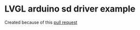 # LVGL arduino sd driver example

Created because of this [pull request](https://github.com/lvgl/lvgl/pull/5968)
